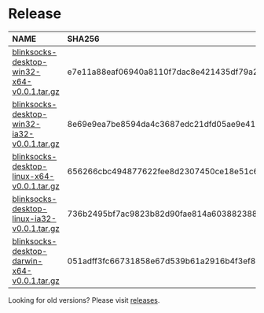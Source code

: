 [//]: # (THIS IS AN AUTO-GENERATED FILE. DO NOT EDIT THIS FILE DIRECTLY.)

# Release

| NAME | SHA256 | SIZE |
| :--- | :----- | :--- |
| [blinksocks-desktop-win32-x64-v0.0.1.tar.gz] | e7e11a88eaf06940a8110f7dac8e421435df79a28f93f52f7dad29f8f5585bda | 56.46 MB |
| [blinksocks-desktop-win32-ia32-v0.0.1.tar.gz] | 8e69e9ea7be8594da4c3687edc21dfd05ae9e41caa5da3cd7579dd79d254c25a | 47.34 MB |
| [blinksocks-desktop-linux-x64-v0.0.1.tar.gz] | 656266cbc494877622fee8d2307450ce18e51c6b012e658f9a2eb0a903dec507 | 53.76 MB |
| [blinksocks-desktop-linux-ia32-v0.0.1.tar.gz] | 736b2495bf7ac9823b82d90fae814a60388238822feb0203d4217bad5c3b837e | 54.79 MB |
| [blinksocks-desktop-darwin-x64-v0.0.1.tar.gz] | 051adff3fc66731858e67d539b61a2916b4f3ef8993e0611d7b0ffa16a2db74b | 49.9 MB |

Looking for old versions? Please visit [releases](https://github.com/blinksocks/blinksocks-desktop/releases).

[blinksocks-desktop-win32-x64-v0.0.1.tar.gz]: https://github.com/blinksocks/blinksocks-desktop/releases/download/v0.0.1/blinksocks-desktop-win32-x64-v0.0.1.tar.gz
[blinksocks-desktop-win32-ia32-v0.0.1.tar.gz]: https://github.com/blinksocks/blinksocks-desktop/releases/download/v0.0.1/blinksocks-desktop-win32-ia32-v0.0.1.tar.gz
[blinksocks-desktop-linux-x64-v0.0.1.tar.gz]: https://github.com/blinksocks/blinksocks-desktop/releases/download/v0.0.1/blinksocks-desktop-linux-x64-v0.0.1.tar.gz
[blinksocks-desktop-linux-ia32-v0.0.1.tar.gz]: https://github.com/blinksocks/blinksocks-desktop/releases/download/v0.0.1/blinksocks-desktop-linux-ia32-v0.0.1.tar.gz
[blinksocks-desktop-darwin-x64-v0.0.1.tar.gz]: https://github.com/blinksocks/blinksocks-desktop/releases/download/v0.0.1/blinksocks-desktop-darwin-x64-v0.0.1.tar.gz
